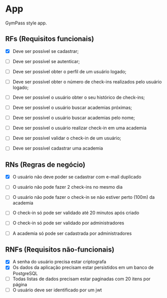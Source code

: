 # App

GymPass style app.

## RFs (Requisitos funcionais)

- [x] Deve ser possível se cadastrar;
- [ ] Deve ser possível se autenticar;
- [ ] Deve ser possível obter o perfil de um usuário logado;
- [ ] Deve ser possível obter o número de check-ins realizados pelo usuário logado;
- [ ] Deve ser possível o usuário obter o seu histórico de check-ins;
- [ ] Deve ser possível o usuário buscar academias próximas;
- [ ] Deve ser possível o usuário buscar academias pelo nome;
- [ ] Deve ser possível o usuário realizar check-in em uma academia
- [ ] Deve ser possível validar o check-in de um usuário;
- [ ] Deve ser possível cadastrar uma academia


## RNs (Regras de negócio)

- [x] O usuário não deve poder se cadastrar com e-mail duplicado
- [ ] O usuário não pode fazer 2 check-ins no mesmo dia
- [ ] O usuário não pode fazer o check-in se não estiver perto (100m) da academia
- [ ] O check-in só pode ser validado até 20 minutos após criado
- [ ] O check-in só pode ser validado por administradores
- [ ] A academia só pode ser cadastrada por administradores


## RNFs (Requisitos não-funcionais)

- [x] A senha do usuário precisa estar criptografa
- [x] Os dados da aplicação precisam estar persistidos em um banco de PostgreSQL
- [ ] Todas listas de dados precisam estar paginadas com 20 itens por página
- [ ] O usuário deve ser identificado por um jwt